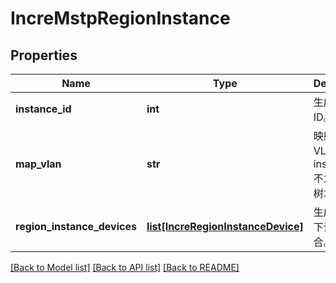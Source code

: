 # IncreMstpRegionInstance

## Properties
Name | Type | Description | Notes
------------ | ------------- | ------------- | -------------
**instance_id** | **int** | 生成树实例ID。 | 
**map_vlan** | **str** | 映射VLAN，instancdId不为0的生成树才生效。 | [optional] 
**region_instance_devices** | [**list[IncreRegionInstanceDevice]**](IncreRegionInstanceDevice.md) | 生成树实例下设备集合。 | [optional] 

[[Back to Model list]](../README.md#documentation-for-models) [[Back to API list]](../README.md#documentation-for-api-endpoints) [[Back to README]](../README.md)


